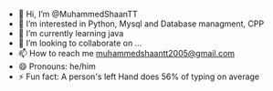 - 👋 Hi, I’m @MuhammedShaanTT
- 👀 I’m interested in Python, Mysql and Database managment, CPP
- 🌱 I’m currently learning java
- 💞️ I’m looking to collaborate on ...
- 📫 How to reach me muhammedshaantt2005@gmail.com
- 😄 Pronouns: he/him
- ⚡ Fun fact: A person's left Hand does 56% of typing on average

<!---
MuhammedShaanTT/MuhammedShaanTT is a ✨ special ✨ repository because its `README.md` (this file) appears on your GitHub profile.
You can click the Preview link to take a look at your changes.
--->
